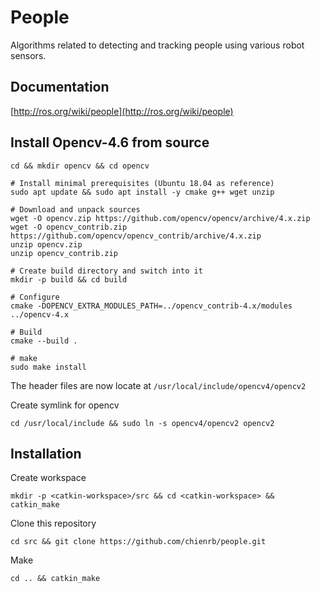 People
======
Algorithms related to detecting and tracking people using various robot sensors.

## Documentation
[http://ros.org/wiki/people](http://ros.org/wiki/people)

## Install Opencv-4.6 from source
```
cd && mkdir opencv && cd opencv

# Install minimal prerequisites (Ubuntu 18.04 as reference)
sudo apt update && sudo apt install -y cmake g++ wget unzip

# Download and unpack sources
wget -O opencv.zip https://github.com/opencv/opencv/archive/4.x.zip
wget -O opencv_contrib.zip https://github.com/opencv/opencv_contrib/archive/4.x.zip
unzip opencv.zip
unzip opencv_contrib.zip

# Create build directory and switch into it
mkdir -p build && cd build

# Configure
cmake -DOPENCV_EXTRA_MODULES_PATH=../opencv_contrib-4.x/modules ../opencv-4.x

# Build
cmake --build .

# make
sudo make install
```

The header files are now locate at ```/usr/local/include/opencv4/opencv2```

Create symlink for opencv

```
cd /usr/local/include && sudo ln -s opencv4/opencv2 opencv2
```

## Installation

Create workspace
```
mkdir -p <catkin-workspace>/src && cd <catkin-workspace> && catkin_make
```

Clone this repository
```
cd src && git clone https://github.com/chienrb/people.git
```

Make
```
cd .. && catkin_make
```
